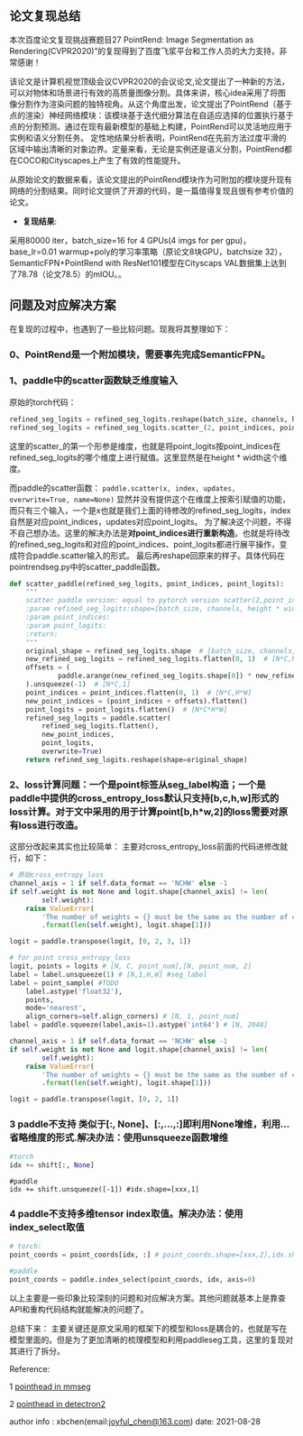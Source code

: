## 论文复现总结

本次百度论文复现挑战赛题目27 PointRend: Image Segmentation as Rendering(CVPR2020)”的复现得到了百度飞浆平台和工作人员的大力支持，非常感谢！

该论文是计算机视觉顶级会议CVPR2020的会议论文,论文提出了一种新的方法，可以对物体和场景进行有效的高质量图像分割。具体来讲，核心idea采用了将图像分割作为渲染问题的独特视角。从这个角度出发，论文提出了PointRend（基于点的渲染）神经网络模块：该模块基于迭代细分算法在自适应选择的位置执行基于点的分割预测。通过在现有最新模型的基础上构建，PointRend可以灵活地应用于实例和语义分割任务。
定性地结果分析表明，PointRend在先前方法过度平滑的区域中输出清晰的对象边界。定量来看，无论是实例还是语义分割，PointRend都在COCO和Cityscapes上产生了有效的性能提升。

从原始论文的数据来看，该论文提出的PointRend模块作为可附加的模块提升现有网络的分割结果。同时论文提供了开源的代码，是一篇值得复现且很有参考价值的论文。

- **复现结果**:

采用80000 iter，batch_size=16 for 4 GPUs(4 imgs for per gpu)，base_lr=0.01 warmup+poly的学习率策略（原论文8块GPU，batchsize 32），SemanticFPN+PointRend with ResNet101模型在Cityscaps VAL数据集上达到了78.78（论文78.5）的mIOU。。

## 问题及对应解决方案

在复现的过程中，也遇到了一些比较问题。现我将其整理如下：
### 0、PointRend是一个附加模块，需要事先完成SemanticFPN。
### 1、paddle中的scatter函数缺乏维度输入
原始的torch代码：
```python
refined_seg_logits = refined_seg_logits.reshape(batch_size, channels, height * width)
refined_seg_logits = refined_seg_logits.scatter_(2, point_indices, point_logits)
```
这里的scatter_的第一个形参是维度，也就是将point_logits按point_indices在refined_seg_logits的哪个维度上进行赋值。这里显然是在height * width这个维度。

而paddle的scatter函数：
```paddle.scatter(x, index, updates, overwrite=True, name=None)```
显然并没有提供这个在维度上按索引赋值的功能，而只有三个输入，一个是x也就是我们上面的待修改的refined_seg_logits，index自然是对应point_indices，updates对应point_logits。
为了解决这个问题，不得不自己想办法。这里的解决办法是**对point_indices进行重新构造**。也就是将待改的refined_seg_logits和对应的point_indices、point_logits都进行展平操作，变成符合paddle.scatter输入的形式。
最后再reshape回原来的样子。具体代码在pointrendseg.py中的scatter_paddle函数。
```python
def scatter_paddle(refined_seg_logits, point_indices, point_logits):
    """
    scatter paddle version: equal to pytorch version scatter(2,point_indices,point_logits)
    :param refined_seg_logits:shape=[batch_size, channels, height * width]
    :param point_indices:
    :param point_logits:
    :return:
    """
    original_shape = refined_seg_logits.shape  # [batch_size, channels, height * width]
    new_refined_seg_logits = refined_seg_logits.flatten(0, 1)  # [N*C,H*W]
    offsets = (
            paddle.arange(new_refined_seg_logits.shape[0]) * new_refined_seg_logits.shape[1]
    ).unsqueeze(-1)  # [N*C,1]
    point_indices = point_indices.flatten(0, 1)  # [N*C,H*W]
    new_point_indices = (point_indices + offsets).flatten()
    point_logits = point_logits.flatten()  # [N*C*H*W]
    refined_seg_logits = paddle.scatter(
        refined_seg_logits.flatten(),
        new_point_indices,
        point_logits,
        overwrite=True)
    return refined_seg_logits.reshape(shape=original_shape)

```

### 2、loss计算问题：一个是point标签从seg_label构造；一个是paddle中提供的cross_entropy_loss默认只支持[b,c,h,w]形式的loss计算。对于文中采用的用于计算point[b,h*w,2]的loss需要对原有loss进行改造。
这部分改起来其实也比较简单：
主要对cross_entropy_loss前面的代码进修改就行，如下：
```python
# 原始cross_entropy_loss
channel_axis = 1 if self.data_format == 'NCHW' else -1
if self.weight is not None and logit.shape[channel_axis] != len(
        self.weight):
    raise ValueError(
        'The number of weights = {} must be the same as the number of classes = {}.'
        .format(len(self.weight), logit.shape[1]))

logit = paddle.transpose(logit, [0, 2, 3, 1])
```
```python
# for point cross_entropy_loss
logit, points = logits # [N, C, point_num],[N, point_num, 2]
label = label.unsqueeze(1) # [N,1,H,W] #seg_label
label = point_sample( #TODO
    label.astype('float32'),
    points,
    mode='nearest',
    align_corners=self.align_corners) # [N, 1, point_num]
label = paddle.squeeze(label,axis=1).astype('int64') # [N, 2048]

channel_axis = 1 if self.data_format == 'NCHW' else -1
if self.weight is not None and logit.shape[channel_axis] != len(
        self.weight):
    raise ValueError(
        'The number of weights = {} must be the same as the number of classes = {}.'
        .format(len(self.weight), logit.shape[1]))

logit = paddle.transpose(logit, [0, 2, 1])
```

### 3 paddle不支持 类似于[:, None]、[:,...,:]即利用None增维，利用...省略维度的形式.解决办法：使用unsqueeze函数增维
```python
#torch
idx += shift[:, None]
```
```
#paddle
idx += shift.unsqueeze([-1]) #idx.shape=[xxx,1]
```
### 4 paddle不支持多维tensor index取值。解决办法：使用index_select取值
```python
# torch:
point_coords = point_coords[idx, :] # point_coords.shape=[xxx,2],idx.shape=[xx]
```
```python
#paddle
point_coords = paddle.index_select(point_coords, idx, axis=0)
```

以上主要是一些印象比较深刻的问题和对应解决方案。其他问题就基本上是靠查API和重构代码结构就能解决的问题了。

总结下来：
主要关键还是原文采用的框架下的模型和loss是耦合的，也就是写在模型里面的。但是为了更加清晰的梳理模型和利用paddleseg工具，这里的复现对其进行了拆分。

Reference:

1 [pointhead in mmseg](https://github.com/open-mmlab/mmsegmentation/blob/master/mmseg/models/decode_heads/point_head.py)

2 [pointhead in detectron2](https://github.com/facebookresearch/detectron2/tree/master/projects/PointRend)

author info : xbchen(email:joyful_chen@163.com)
date: 2021-08-28 